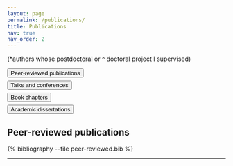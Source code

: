 ```yaml
---
layout: page
permalink: /publications/
title: Publications
nav: true
nav_order: 2
---
```


<style>
.category-menu {
  display: flex;
  flex-direction: column; /* empile verticalement */
  align-items: flex-start; /* alignement à gauche */
  gap: 0.5em; /* espace entre les boutons */
}
</style>

(\*authors whose postdoctoral or ^ doctoral project I supervised)

<div id="menu-categories" class="category-menu">
  <button data-cat="peer-reviewed">Peer-reviewed publications</button>
  <button data-cat="conference">Talks and conferences</button>
  <button data-cat="book-chapters">Book chapters</button>
  <button data-cat="dissertations">Academic dissertations</button>
</div>

<div class="publications" id="peer-reviewed">
  <h2>Peer-reviewed publications</h2>
  {% bibliography --file peer-reviewed.bib %}
</div>

<div class="publications" id="conference" style="display:none;">
  <h2>Talks and conferences</h2>
  {% bibliography --file conference.bib %}
</div>

<div class="publications" id="book-chapters" style="display:none;">
  <h2>Book chapters</h2>
  {% bibliography --file book-chapters.bib %}
</div>

<div class="publications" id="dissertations" style="display:none;">
  <h2>Academic dissertations</h2>
  {% bibliography --file dissertations.bib %}
</div>

---

<script>
document.addEventListener('DOMContentLoaded', () => {
  const menu = document.getElementById('menu-categories');
  const sections = document.querySelectorAll('.publications');

  menu.querySelectorAll('button').forEach(button => {
    button.addEventListener('click', (e) => {
      const cat = button.getAttribute('data-cat');

      sections.forEach(section => {
        section.style.display = (section.id === cat) ? 'block' : 'none';
      });
    });
  });
});
</script>
